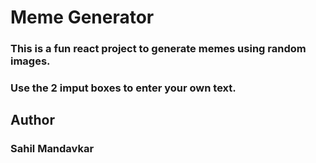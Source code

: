 # Meme Generator

### This is a fun react project to generate memes using random images.

### Use the 2 imput boxes to enter your own text.

## Author
### Sahil Mandavkar